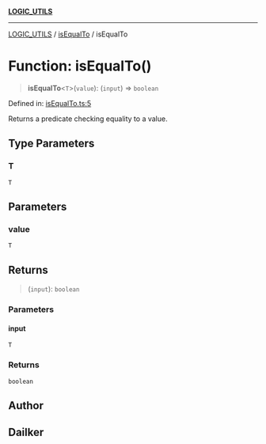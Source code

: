 [**LOGIC_UTILS**](../../README.md)

***

[LOGIC_UTILS](../../README.md) / [isEqualTo](../README.md) / isEqualTo

# Function: isEqualTo()

> **isEqualTo**\<`T`\>(`value`): (`input`) => `boolean`

Defined in: [isEqualTo.ts:5](https://github.com/dailker/everyutil/blob/d12555c550c1d59295f536d15822ff0e97aceecb/src/logic/isEqualTo.ts#L5)

Returns a predicate checking equality to a value.

## Type Parameters

### T

`T`

## Parameters

### value

`T`

## Returns

> (`input`): `boolean`

### Parameters

#### input

`T`

### Returns

`boolean`

## Author

## Dailker
